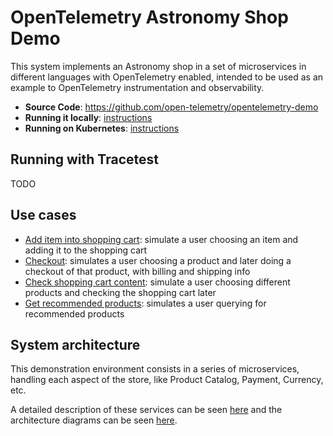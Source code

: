 # OpenTelemetry Astronomy Shop Demo

This system implements an Astronomy shop in a set of microservices in different languages with OpenTelemetry enabled, intended to be used as an example to OpenTelemetry instrumentation and observability.

- **Source Code**: https://github.com/open-telemetry/opentelemetry-demo
- **Running it locally**: [instructions](https://github.com/open-telemetry/opentelemetry-demo/blob/main/docs/docker_deployment.md#run-docker-compose)
- **Running on Kubernetes**: [instructions](https://github.com/open-telemetry/opentelemetry-demo/blob/main/docs/kubernetes_deployment.md)

## Running with Tracetest

TODO

## Use cases

- [Add item into shopping cart](./use-cases/add-item-into-shopping-cart.md): simulate a user choosing an item and adding it to the shopping cart
- [Checkout](./use-cases/checkout.md): simulates a user choosing a product and later doing a checkout of that product, with billing and shipping info
- [Check shopping cart content](./use-cases/check-shopping-cart-contents.md): simulate a user choosing different products and checking the shopping cart later 
- [Get recommended products](./use-cases/get-recommended-products.md): simulates a user querying for recommended products

## System architecture

This demonstration environment consists in a series of microservices, handling each aspect of the store, like Product Catalog, Payment, Currency, etc.

A detailed description of these services can be seen [here](https://github.com/open-telemetry/opentelemetry-demo/tree/main/docs#service-documentation)
and the architecture diagrams can be seen [here](https://github.com/open-telemetry/opentelemetry-demo/blob/main/docs/current_architecture.md).
